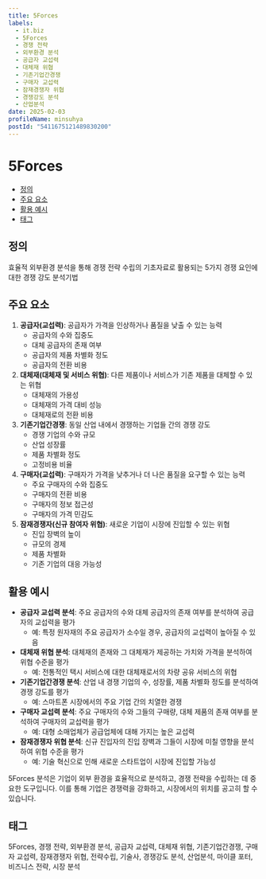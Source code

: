 ```yaml
---
title: 5Forces
labels:
  - it.biz
  - 5Forces
  - 경쟁 전략
  - 외부환경 분석
  - 공급자 교섭력
  - 대체재 위협
  - 기존기업간경쟁
  - 구매자 교섭력
  - 잠재경쟁자 위협
  - 경쟁강도 분석
  - 산업분석
date: 2025-02-03
profileName: minsuhya
postId: "5411675121489830200"
---
```


# 5Forces

<!-- mtoc-start -->

- [정의](#정의)
- [주요 요소](#주요-요소)
- [활용 예시](#활용-예시)
- [태그](#태그)

<!-- mtoc-end -->

## 정의

효율적 외부환경 분석을 통해 경쟁 전략 수립의 기초자료로 활용되는 5가지 경쟁 요인에 대한 경쟁 강도 분석기법

## 주요 요소

1. **공급자(교섭력)**: 공급자가 가격을 인상하거나 품질을 낮출 수 있는 능력
   - 공급자의 수와 집중도
   - 대체 공급자의 존재 여부
   - 공급자의 제품 차별화 정도
   - 공급자의 전환 비용
2. **대체재(대체재 및 서비스 위협)**: 다른 제품이나 서비스가 기존 제품을 대체할 수 있는 위협
   - 대체재의 가용성
   - 대체재의 가격 대비 성능
   - 대체재로의 전환 비용
3. **기존기업간경쟁**: 동일 산업 내에서 경쟁하는 기업들 간의 경쟁 강도
   - 경쟁 기업의 수와 규모
   - 산업 성장률
   - 제품 차별화 정도
   - 고정비용 비율
4. **구매자(교섭력)**: 구매자가 가격을 낮추거나 더 나은 품질을 요구할 수 있는 능력
   - 주요 구매자의 수와 집중도
   - 구매자의 전환 비용
   - 구매자의 정보 접근성
   - 구매자의 가격 민감도
5. **잠재경쟁자(신규 참여자 위협)**: 새로운 기업이 시장에 진입할 수 있는 위협
   - 진입 장벽의 높이
   - 규모의 경제
   - 제품 차별화
   - 기존 기업의 대응 가능성

## 활용 예시

- **공급자 교섭력 분석**: 주요 공급자의 수와 대체 공급자의 존재 여부를 분석하여 공급자의 교섭력을 평가
  - 예: 특정 원자재의 주요 공급자가 소수일 경우, 공급자의 교섭력이 높아질 수 있음
- **대체재 위협 분석**: 대체재의 존재와 그 대체재가 제공하는 가치와 가격을 분석하여 위협 수준을 평가
  - 예: 전통적인 택시 서비스에 대한 대체재로서의 차량 공유 서비스의 위협
- **기존기업간경쟁 분석**: 산업 내 경쟁 기업의 수, 성장률, 제품 차별화 정도를 분석하여 경쟁 강도를 평가
  - 예: 스마트폰 시장에서의 주요 기업 간의 치열한 경쟁
- **구매자 교섭력 분석**: 주요 구매자의 수와 그들의 구매량, 대체 제품의 존재 여부를 분석하여 구매자의 교섭력을 평가
  - 예: 대형 소매업체가 공급업체에 대해 가지는 높은 교섭력
- **잠재경쟁자 위협 분석**: 신규 진입자의 진입 장벽과 그들이 시장에 미칠 영향을 분석하여 위협 수준을 평가
  - 예: 기술 혁신으로 인해 새로운 스타트업이 시장에 진입할 가능성

5Forces 분석은 기업이 외부 환경을 효율적으로 분석하고, 경쟁 전략을 수립하는 데 중요한 도구입니다. 이를 통해 기업은 경쟁력을 강화하고, 시장에서의 위치를 공고히 할 수 있습니다.

## 태그

5Forces, 경쟁 전략, 외부환경 분석, 공급자 교섭력, 대체재 위협, 기존기업간경쟁, 구매자 교섭력, 잠재경쟁자 위협, 전략수립, 기술사, 경쟁강도 분석, 산업분석, 마이클 포터, 비즈니스 전략, 시장 분석